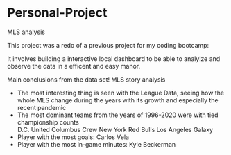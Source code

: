 # Personal-Project
MLS analysis

This project was a redo of a previous project for my coding bootcamp:

It involves building a interactive local dashboard to be able to analyize and observe the data in a efficent and easy manor.

Main conclusions from the data set!
MLS story analysis
 

<ul>
<li>The most interesting thing is seen with the League Data, seeing how the whole MLS change during the years with its growth and especially the recent pandemic </li>
<li>The most dominant teams from the years of 1996-2020 were with tied championship counts</li>
D.C. United 
Columbus Crew
New York Red Bulls
Los Angeles Galaxy
<li>Player with the most goals: Carlos Vela</li>
<li>Player with the most in-game minutes: Kyle Beckerman</li>
</ul>


